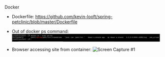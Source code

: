 Docker

- Dockerfile: https://github.com/kevin-looft/spring-petclinic/blob/master/Dockerfile

- Out of docker ps command:
![Screen Capture #1](images/docker_ps.PNG)

- Browser accessing site from container:
![Screen Capture #1](images/petlclinic_docker.PNG)
